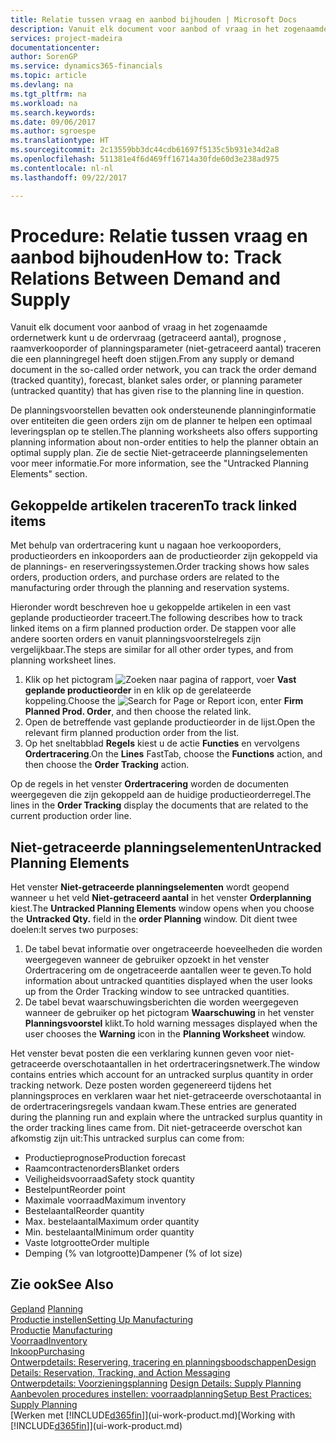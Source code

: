 ```yaml
---
title: Relatie tussen vraag en aanbod bijhouden | Microsoft Docs
description: Vanuit elk document voor aanbod of vraag in het zogenaamde ordernetwerk kunt u de ordervraag (getraceerd aantal), prognose , raamverkooporder of planningsparameter (niet-getraceerd aantal) traceren die een planningregel heeft doen stijgen.
services: project-madeira
documentationcenter: 
author: SorenGP
ms.service: dynamics365-financials
ms.topic: article
ms.devlang: na
ms.tgt_pltfrm: na
ms.workload: na
ms.search.keywords: 
ms.date: 09/06/2017
ms.author: sgroespe
ms.translationtype: HT
ms.sourcegitcommit: 2c13559bb3dc44cdb61697f5135c5b931e34d2a8
ms.openlocfilehash: 511381e4f6d469ff16714a30fde60d3e238ad975
ms.contentlocale: nl-nl
ms.lasthandoff: 09/22/2017

---
```

# <a name="how-to-track-relations-between-demand-and-supply"></a><span data-ttu-id="15193-103">Procedure: Relatie tussen vraag en aanbod bijhouden</span><span class="sxs-lookup"><span data-stu-id="15193-103">How to: Track Relations Between Demand and Supply</span></span>
<span data-ttu-id="15193-104">Vanuit elk document voor aanbod of vraag in het zogenaamde ordernetwerk kunt u de ordervraag (getraceerd aantal), prognose , raamverkooporder of planningsparameter (niet-getraceerd aantal) traceren die een planningregel heeft doen stijgen.</span><span class="sxs-lookup"><span data-stu-id="15193-104">From any supply or demand document in the so-called order network, you can track the order demand (tracked quantity), forecast, blanket sales order, or planning parameter (untracked quantity) that has given rise to the planning line in question.</span></span>

<span data-ttu-id="15193-105">De planningsvoorstellen bevatten ook ondersteunende planninginformatie over entiteiten die geen orders zijn om de planner te helpen een optimaal leveringsplan op te stellen.</span><span class="sxs-lookup"><span data-stu-id="15193-105">The planning worksheets also offers supporting planning information about non-order entities to help the planner obtain an optimal supply plan.</span></span> <span data-ttu-id="15193-106">Zie de sectie Niet-getraceerde planningselementen voor meer informatie.</span><span class="sxs-lookup"><span data-stu-id="15193-106">For more information, see the "Untracked Planning Elements" section.</span></span>

## <a name="to-track-linked-items"></a><span data-ttu-id="15193-107">Gekoppelde artikelen traceren</span><span class="sxs-lookup"><span data-stu-id="15193-107">To track linked items</span></span>
<span data-ttu-id="15193-108">Met behulp van ordertracering kunt u nagaan hoe verkooporders, productieorders en inkooporders aan de productieorder zijn gekoppeld via de plannings- en reserveringssystemen.</span><span class="sxs-lookup"><span data-stu-id="15193-108">Order tracking shows how sales orders, production orders, and purchase orders are related to the manufacturing order through the planning and reservation systems.</span></span>

<span data-ttu-id="15193-109">Hieronder wordt beschreven hoe u gekoppelde artikelen in een vast geplande productieorder traceert.</span><span class="sxs-lookup"><span data-stu-id="15193-109">The following describes how to track linked items on a firm planned production order.</span></span> <span data-ttu-id="15193-110">De stappen voor alle andere soorten orders en vanuit planningsvoorstelregels zijn vergelijkbaar.</span><span class="sxs-lookup"><span data-stu-id="15193-110">The steps are similar for all other order types, and from planning worksheet lines.</span></span>

1. <span data-ttu-id="15193-111">Klik op het pictogram ![Zoeken naar pagina of rapport](media/ui-search/search_small.png "pictogram Zoeken naar pagina of rapport"), voer **Vast geplande productieorder** in en klik op de gerelateerde koppeling.</span><span class="sxs-lookup"><span data-stu-id="15193-111">Choose the ![Search for Page or Report](media/ui-search/search_small.png "Search for Page or Report icon") icon, enter **Firm Planned Prod. Order**, and then choose the related link.</span></span>
2. <span data-ttu-id="15193-112">Open de betreffende vast geplande productieorder in de lijst.</span><span class="sxs-lookup"><span data-stu-id="15193-112">Open the relevant firm planned production order from the list.</span></span>
3. <span data-ttu-id="15193-113">Op het sneltabblad **Regels** kiest u de actie **Functies** en vervolgens **Ordertracering**.</span><span class="sxs-lookup"><span data-stu-id="15193-113">On the **Lines** FastTab, choose the **Functions** action, and then choose the **Order Tracking** action.</span></span>

<span data-ttu-id="15193-114">Op de regels in het venster **Ordertracering** worden de documenten weergegeven die zijn gekoppeld aan de huidige productieorderregel.</span><span class="sxs-lookup"><span data-stu-id="15193-114">The lines in the **Order Tracking** display the documents that are related to the current production order line.</span></span>

## <a name="untracked-planning-elements"></a><span data-ttu-id="15193-115">Niet-getraceerde planningselementen</span><span class="sxs-lookup"><span data-stu-id="15193-115">Untracked Planning Elements</span></span>
<span data-ttu-id="15193-116">Het venster **Niet-getraceerde planningselementen** wordt geopend wanneer u het veld **Niet-getraceerd aantal** in het venster **Orderplanning** kiest.</span><span class="sxs-lookup"><span data-stu-id="15193-116">The **Untracked Planning Elements** window opens when you choose the **Untracked Qty.** field in the **order Planning** window.</span></span> <span data-ttu-id="15193-117">Dit dient twee doelen:</span><span class="sxs-lookup"><span data-stu-id="15193-117">It serves two purposes:</span></span>

1. <span data-ttu-id="15193-118">De tabel bevat informatie over ongetraceerde hoeveelheden die worden weergegeven wanneer de gebruiker opzoekt in het venster Ordertracering om de ongetraceerde aantallen weer te geven.</span><span class="sxs-lookup"><span data-stu-id="15193-118">To hold information about untracked quantities displayed when the user looks up from the Order Tracking window to see untracked quantities.</span></span>
2. <span data-ttu-id="15193-119">De tabel bevat waarschuwingsberichten die worden weergegeven wanneer de gebruiker op het pictogram **Waarschuwing** in het venster **Planningsvoorstel** klikt.</span><span class="sxs-lookup"><span data-stu-id="15193-119">To hold warning messages displayed when the user chooses the **Warning** icon in the **Planning Worksheet** window.</span></span>

<span data-ttu-id="15193-120">Het venster bevat posten die een verklaring kunnen geven voor niet-getraceerde overschotaantallen in het ordertraceringsnetwerk.</span><span class="sxs-lookup"><span data-stu-id="15193-120">The window contains entries which account for an untracked surplus quantity in order tracking network.</span></span> <span data-ttu-id="15193-121">Deze posten worden gegenereerd tijdens het planningsproces en verklaren waar het niet-getraceerde overschotaantal in de ordertraceringsregels vandaan kwam.</span><span class="sxs-lookup"><span data-stu-id="15193-121">These entries are generated during the planning run and explain where the untracked surplus quantity in the order tracking lines came from.</span></span> <span data-ttu-id="15193-122">Dit niet-getraceerde overschot kan afkomstig zijn uit:</span><span class="sxs-lookup"><span data-stu-id="15193-122">This untracked surplus can come from:</span></span>

- <span data-ttu-id="15193-123">Productieprognose</span><span class="sxs-lookup"><span data-stu-id="15193-123">Production forecast</span></span>
- <span data-ttu-id="15193-124">Raamcontractenorders</span><span class="sxs-lookup"><span data-stu-id="15193-124">Blanket orders</span></span>
- <span data-ttu-id="15193-125">Veiligheidsvoorraad</span><span class="sxs-lookup"><span data-stu-id="15193-125">Safety stock quantity</span></span>
- <span data-ttu-id="15193-126">Bestelpunt</span><span class="sxs-lookup"><span data-stu-id="15193-126">Reorder point</span></span>
- <span data-ttu-id="15193-127">Maximale voorraad</span><span class="sxs-lookup"><span data-stu-id="15193-127">Maximum inventory</span></span>
- <span data-ttu-id="15193-128">Bestelaantal</span><span class="sxs-lookup"><span data-stu-id="15193-128">Reorder quantity</span></span>
- <span data-ttu-id="15193-129">Max. bestelaantal</span><span class="sxs-lookup"><span data-stu-id="15193-129">Maximum order quantity</span></span>
- <span data-ttu-id="15193-130">Min. bestelaantal</span><span class="sxs-lookup"><span data-stu-id="15193-130">Minimum order quantity</span></span>
- <span data-ttu-id="15193-131">Vaste lotgrootte</span><span class="sxs-lookup"><span data-stu-id="15193-131">Order multiple</span></span>
- <span data-ttu-id="15193-132">Demping (% van lotgrootte)</span><span class="sxs-lookup"><span data-stu-id="15193-132">Dampener (% of lot size)</span></span>

## <a name="see-also"></a><span data-ttu-id="15193-133">Zie ook</span><span class="sxs-lookup"><span data-stu-id="15193-133">See Also</span></span>  
<span data-ttu-id="15193-134">[Gepland](production-planning.md) </span><span class="sxs-lookup"><span data-stu-id="15193-134">[Planning](production-planning.md) </span></span>  
[<span data-ttu-id="15193-135">Productie instellen</span><span class="sxs-lookup"><span data-stu-id="15193-135">Setting Up Manufacturing</span></span>](production-configure-production-processes.md)  
<span data-ttu-id="15193-136">[Productie](production-manage-manufacturing.md)  </span><span class="sxs-lookup"><span data-stu-id="15193-136">[Manufacturing](production-manage-manufacturing.md)  </span></span>  
[<span data-ttu-id="15193-137">Voorraad</span><span class="sxs-lookup"><span data-stu-id="15193-137">Inventory</span></span>](inventory-manage-inventory.md)  
[<span data-ttu-id="15193-138">Inkoop</span><span class="sxs-lookup"><span data-stu-id="15193-138">Purchasing</span></span>](purchasing-manage-purchasing.md)  
[<span data-ttu-id="15193-139">Ontwerpdetails: Reservering, tracering en planningsboodschappen</span><span class="sxs-lookup"><span data-stu-id="15193-139">Design Details: Reservation, Tracking, and Action Messaging</span></span>](design-details-reservation-order-tracking-and-action-messaging.md)  
<span data-ttu-id="15193-140">[Ontwerpdetails: Voorzieningsplanning](design-details-supply-planning.md) </span><span class="sxs-lookup"><span data-stu-id="15193-140">[Design Details: Supply Planning](design-details-supply-planning.md) </span></span>  
[<span data-ttu-id="15193-141">Aanbevolen procedures instellen: voorraadplanning</span><span class="sxs-lookup"><span data-stu-id="15193-141">Setup Best Practices: Supply Planning</span></span>](setup-best-practices-supply-planning.md)  
<span data-ttu-id="15193-142">[Werken met [!INCLUDE[d365fin](includes/d365fin_md.md)]](ui-work-product.md)</span><span class="sxs-lookup"><span data-stu-id="15193-142">[Working with [!INCLUDE[d365fin](includes/d365fin_md.md)]](ui-work-product.md)</span></span>

